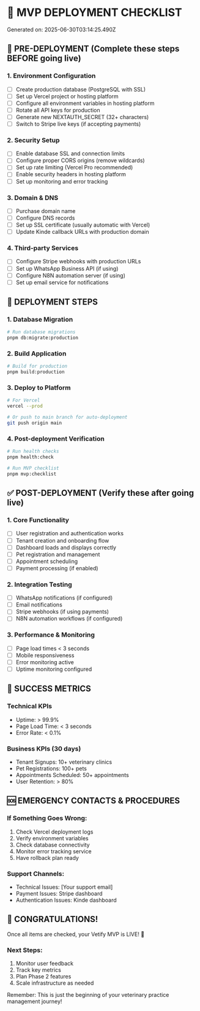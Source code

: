 # 🚀 MVP DEPLOYMENT CHECKLIST
Generated on: 2025-06-30T03:14:25.490Z

## 🔧 PRE-DEPLOYMENT (Complete these steps BEFORE going live)

### 1. Environment Configuration
- [ ] Create production database (PostgreSQL with SSL)
- [ ] Set up Vercel project or hosting platform
- [ ] Configure all environment variables in hosting platform
- [ ] Rotate all API keys for production
- [ ] Generate new NEXTAUTH_SECRET (32+ characters)
- [ ] Switch to Stripe live keys (if accepting payments)

### 2. Security Setup
- [ ] Enable database SSL and connection limits
- [ ] Configure proper CORS origins (remove wildcards)
- [ ] Set up rate limiting (Vercel Pro recommended)
- [ ] Enable security headers in hosting platform
- [ ] Set up monitoring and error tracking

### 3. Domain & DNS
- [ ] Purchase domain name
- [ ] Configure DNS records
- [ ] Set up SSL certificate (usually automatic with Vercel)
- [ ] Update Kinde callback URLs with production domain

### 4. Third-party Services
- [ ] Configure Stripe webhooks with production URLs
- [ ] Set up WhatsApp Business API (if using)
- [ ] Configure N8N automation server (if using)
- [ ] Set up email service for notifications

## 🚀 DEPLOYMENT STEPS

### 1. Database Migration
```bash
# Run database migrations
pnpm db:migrate:production
```

### 2. Build Application
```bash
# Build for production
pnpm build:production
```

### 3. Deploy to Platform
```bash
# For Vercel
vercel --prod

# Or push to main branch for auto-deployment
git push origin main
```

### 4. Post-deployment Verification
```bash
# Run health checks
pnpm health:check

# Run MVP checklist
pnpm mvp:checklist
```

## ✅ POST-DEPLOYMENT (Verify these after going live)

### 1. Core Functionality
- [ ] User registration and authentication works
- [ ] Tenant creation and onboarding flow
- [ ] Dashboard loads and displays correctly
- [ ] Pet registration and management
- [ ] Appointment scheduling
- [ ] Payment processing (if enabled)

### 2. Integration Testing
- [ ] WhatsApp notifications (if configured)
- [ ] Email notifications
- [ ] Stripe webhooks (if using payments)
- [ ] N8N automation workflows (if configured)

### 3. Performance & Monitoring
- [ ] Page load times < 3 seconds
- [ ] Mobile responsiveness
- [ ] Error monitoring active
- [ ] Uptime monitoring configured

## 🎯 SUCCESS METRICS

### Technical KPIs
- Uptime: > 99.9%
- Page Load Time: < 3 seconds
- Error Rate: < 0.1%

### Business KPIs (30 days)
- Tenant Signups: 10+ veterinary clinics
- Pet Registrations: 100+ pets
- Appointments Scheduled: 50+ appointments
- User Retention: > 80%

## 🆘 EMERGENCY CONTACTS & PROCEDURES

### If Something Goes Wrong:
1. Check Vercel deployment logs
2. Verify environment variables
3. Check database connectivity
4. Monitor error tracking service
5. Have rollback plan ready

### Support Channels:
- Technical Issues: [Your support email]
- Payment Issues: Stripe dashboard
- Authentication Issues: Kinde dashboard

## 🎉 CONGRATULATIONS!

Once all items are checked, your Vetify MVP is LIVE! 🚀

### Next Steps:
1. Monitor user feedback
2. Track key metrics
3. Plan Phase 2 features
4. Scale infrastructure as needed

Remember: This is just the beginning of your veterinary practice management journey!
